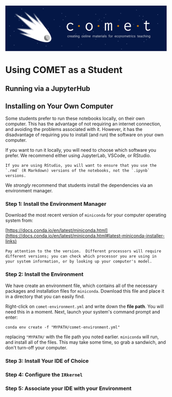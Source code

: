 ![COMET Banner](../media/banner_1.png)

# Using COMET as a Student

## Running via a JupyterHub

## Installing on Your Own Computer

Some students prefer to run these notebooks locally, on their own computer.  This has the advantage of not requiring an internet connection, and avoiding the problems associated with it.  However, it has the disadvantage of requiring you to install (and run) the software on your own computer.

If you want to run it locally, you will need to choose which software you prefer.  We recommend either using JupyterLab, VSCode, or RStudio.

```{note}
If you are using RStudio, you will want to ensure that you use the `.rmd` (R Markdown) versions of the notebooks, not the `.ipynb` versions.
```

We _strongly_ recommend that students install the dependencies via an environment manager.

### Step 1:  Install the Environment Manager

Download the most recent version of `miniconda` for your computer operating system from:

[https://docs.conda.io/en/latest/miniconda.html](https://docs.conda.io/en/latest/miniconda.html#latest-miniconda-installer-links)

```{tip}
Pay attention to the the version.  Different processors will require different versions; you can check which processor you are using in your system information, or by looking up your computer's model.
```

### Step 2: Install the Environment

We have create an environment file, which contains all of the necessary packages and installation files for `miniconda`.  Download this file and place it in a directory that you can easily find.

Right-click on `comet-environment.yml` and write down the **file path**.  You will need this in a moment.  Next, launch your system's command prompt and enter:

```
conda env create -f "MYPATH/comet-environment.yml"
```

replacing `"MYPATH/` with the file path you noted earlier.  `miniconda` will run, and install all of the files.  This may take some time, so grab a sandwich, and don't turn-off your computer.

### Step 3:  Install Your IDE of Choice

### Step 4:  Configure the `IRkernel`

### Step 5:  Associate your IDE with your Environment

